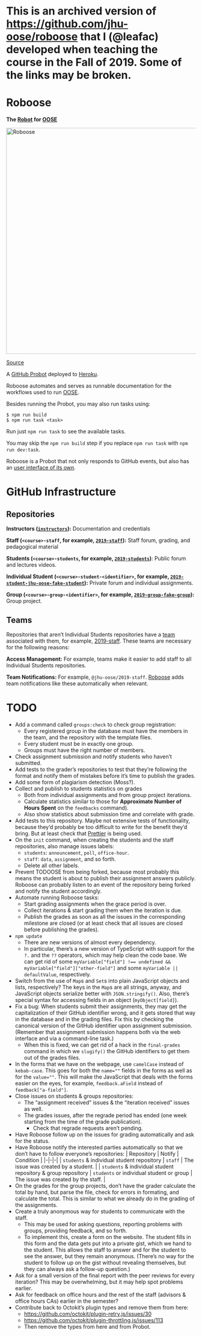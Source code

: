 # This is an archived version of https://github.com/jhu-oose/roboose that I (@leafac) developed when teaching the course in the Fall of 2019. Some of the links may be broken.

# Roboose

**The [Robot](https://github.com/apps/roboose) for [OOSE](https://www.jhu-oose.com)**

<img alt="Roboose" src="avatar.png" width="600">

[Source](https://github.com/jhu-oose/roboose)

A [GitHub Probot](https://probot.github.io) deployed to [Heroku](https://heroku.com).

Roboose automates and serves as runnable documentation for the workflows used to run [OOSE](https://www.jhu-oose.com).

Besides running the Probot, you may also run tasks using:

```console
$ npm run build
$ npm run task <task>
```

Run just `npm run task` to see the available tasks.

You may skip the `npm run build` step if you replace `npm run task` with `npm run dev:task`.

Roboose is a Probot that not only responds to GitHub events, but also has an [user interface of its own](https://jasonet.co/posts/probot-with-ui/).

# GitHub Infrastructure

## Repositories

**Instructors ([`instructors`](https://github.com/jhu-oose/instructors)):** Documentation and credentials

**Staff (`<course>-staff`, for example, [`2019-staff`](https://github.com/jhu-oose/2019-staff)):** Staff forum, grading, and pedagogical material

**Students (`<course>-students`, for example, [`2019-students`](https://github.com/jhu-oose/2019-students))**: Public forum and lectures videos.

**Individual Student (`<course>-student-<identifier>`, for example, [`2019-student-jhu-oose-fake-student`](https://github.com/jhu-oose/2019-student-jhu-oose-fake-student)):** Private forum and individual assignments.

**Group (`<course>-group-<identifier>`, for example, [`2019-group-fake-group`](https://github.com/jhu-oose/2019-group-fake-group)):** Group project.

## Teams

Repositories that aren’t Individual Students repositories have a [team](https://help.github.com/en/articles/about-teams) associated with them, for example, [2019-staff](https://github.com/orgs/jhu-oose/teams/2019-staff). These teams are necessary for the following reasons:

**Access Management:** For example, teams make it easier to add staff to all Individual Students repositories.

**Team Notifications:** For example, `@jhu-oose/2019-staff`. [Roboose](https://github.com/jhu-oose/roboose) adds team notifications like these automatically when relevant.

# TODO

- Add a command called `groups:check` to check group registration:
  - Every registered group in the database must have the members in the team, and the repository with the template files.
  - Every student must be in exactly one group.
  - Groups must have the right number of members.
- Check assignment submission and notify students who haven’t submitted.
- Add tests to the grader’s repositories to test that they’re following the format and notify them of mistakes before it’s time to publish the grades.
- Add some form of plagiarism detection (Moss?).
- Collect and publish to students statistics on grades
  - Both from individual assignments and from group project iterations.
  - Calculate statistics similar to those for **Approximate Number of Hours Spent** on the `feedbacks` command).
  - Also show statistics about submission time and correlate with grade.
- Add tests to this repository. Maybe not extensive tests of functionality, because they’d probably be too difficult to write for the benefit they’d bring. But at least check that [Prettier](https://prettier.io) is being used.
- On the `init` command, when creating the students and the staff repositories, also manage issues labels:
  - `students`: `announcement`, `poll`, `office-hour`.
  - `staff`: `data`, `assignment`, and so forth.
  - Delete all other labels.
- Prevent TODOOSE from being forked, because most probably this means the student is about to publish their assignment answers publicly. Roboose can probably listen to an event of the repository being forked and notify the student accordingly.
- Automate running Roboose tasks:
  - Start grading assignments when the grace period is over.
  - Collect iterations & start grading them when the iteration is due.
  - Publish the grades as soon as all the issues in the corresponding milestone are closed (or at least check that all issues are closed before publishing the grades).
- `npm update`
  - There are new versions of almost every dependency.
  - In particular, there’s a new version of TypeScript with support for the `?.` and the `??` operators, which may help clean the code base. We can get rid of some `myVariable["field"] !== undefined && myVariable["field"]["other-field"]` and some `myVariable || defaultValue`, respectively.
- Switch from the use of `Map`s and `Set`s into plain JavaScript objects and lists, respectively? The keys in the `Map`s are all strings, anyway, and JavaScript objects serialize better with `JSON.stringify()`. Also, there’s special syntax for accessing fields in an object (`myObject[field]`).
- Fix a bug: When students submit their assignments, they may get the capitalization of their GitHub identifier wrong, and it gets stored that way in the database and in the grading files. Fix this by checking the canonical version of the GitHub identifier upon assignment submission. (Remember that assignment submission happens both via the web interface and via a command-line task.)
  - When this is fixed, we can get rid of a hack in the `final-grades` command in which we `slugify()` the GitHub identifiers to get them out of the grades files.
- In the forms that we have on the webpage, use `camelCase` instead of `kebab-case`. This goes for both the `name=""` fields in the forms as well as for the `value=""`. This will make the JavaScript that deals with the forms easier on the eyes, for example, `feedback.aField` instead of `feedback["a-field"]`.
- Close issues on students & groups repositories:
  - The “assignment received” issues & the “iteration received” issues as well.
  - The grades issues, after the regrade period has ended (one week starting from the time of the grade publication).
    - Check that regrade requests aren’t pending.
- Have Roboose follow up on the issues for grading automatically and ask for the status.
- Have Roboose notify the interested parties automatically so that we don’t have to follow everyone’s repositories:
  | Repository | Notify | Condition |
  |-|-|-|
  | `students` & individual student repository | `staff` | The issue was created by a student. |
  | `students` & individual student repository & group repository | `students` or individual student or group | The issue was created by the staff. |
- On the grades for the group projects, don’t have the grader calculate the total by hand, but parse the file, check for errors in formating, and calculate the total. This is similar to what we already do in the grading of the assignments.
- Create a truly anonymous way for students to communicate with the staff.
  - This may be used for asking questions, reporting problems with groups, providing feedback, and so forth.
  - To implement this, create a form on the website. The student fills in this form and the data gets put into a private gist, which we hand to the student. This allows the staff to answer and for the student to see the answer, but they remain anonymous. (There’s no way for the student to follow up on the gist without revealing themselves, but they can always ask a follow-up question.)
- Ask for a small version of the final report with the peer reviews for every iteration? This may be overwhelming, but it may help spot problems earlier.
- Ask for feedback on office hours and the rest of the staff (advisors & office hours CAs) earlier in the semester?
- Contribute back to Octokit’s plugin types and remove them from here:
  - https://github.com/octokit/plugin-retry.js/issues/30
  - https://github.com/octokit/plugin-throttling.js/issues/113
  - Then remove the types from here and from Probot.
